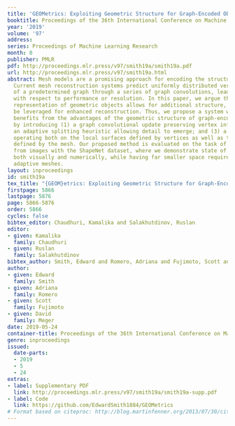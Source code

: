 ```yaml
---
title: 'GEOMetrics: Exploiting Geometric Structure for Graph-Encoded Objects'
booktitle: Proceedings of the 36th International Conference on Machine Learning
year: '2019'
volume: '97'
address: 
series: Proceedings of Machine Learning Research
month: 0
publisher: PMLR
pdf: http://proceedings.mlr.press/v97/smith19a/smith19a.pdf
url: http://proceedings.mlr.press/v97/smith19a.html
abstract: Mesh models are a promising approach for encoding the structure of 3D objects.
  Current mesh reconstruction systems predict uniformly distributed vertex locations
  of a predetermined graph through a series of graph convolutions, leading to compromises
  with respect to performance or resolution. In this paper, we argue that the graph
  representation of geometric objects allows for additional structure, which should
  be leveraged for enhanced reconstruction. Thus, we propose a system which properly
  benefits from the advantages of the geometric structure of graph-encoded objects
  by introducing (1) a graph convolutional update preserving vertex information; (2)
  an adaptive splitting heuristic allowing detail to emerge; and (3) a training objective
  operating both on the local surfaces defined by vertices as well as the global structure
  defined by the mesh. Our proposed method is evaluated on the task of 3D object reconstruction
  from images with the ShapeNet dataset, where we demonstrate state of the art performance,
  both visually and numerically, while having far smaller space requirements by generating
  adaptive meshes.
layout: inproceedings
id: smith19a
tex_title: "{GEOM}etrics: Exploiting Geometric Structure for Graph-Encoded Objects"
firstpage: 5866
lastpage: 5876
page: 5866-5876
order: 5866
cycles: false
bibtex_editor: Chaudhuri, Kamalika and Salakhutdinov, Ruslan
editor:
- given: Kamalika
  family: Chaudhuri
- given: Ruslan
  family: Salakhutdinov
bibtex_author: Smith, Edward and Romero, Adriana and Fujimoto, Scott and Meger, David
author:
- given: Edward
  family: Smith
- given: Adriana
  family: Romero
- given: Scott
  family: Fujimoto
- given: David
  family: Meger
date: 2019-05-24
container-title: Proceedings of the 36th International Conference on Machine Learning
genre: inproceedings
issued:
  date-parts:
  - 2019
  - 5
  - 24
extras:
- label: Supplementary PDF
  link: http://proceedings.mlr.press/v97/smith19a/smith19a-supp.pdf
- label: Code
  link: https://github.com/EdwardSmith1884/GEOMetrics
# Format based on citeproc: http://blog.martinfenner.org/2013/07/30/citeproc-yaml-for-bibliographies/
---
```

